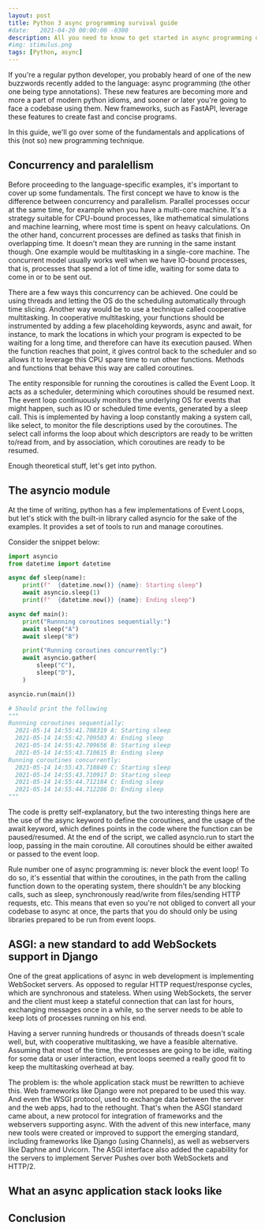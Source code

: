 ```yaml
---
layout: post
title: Python 3 async programming survival guide
#date:   2021-04-20 00:00:00 -0300
description: All you need to know to get started in async programming using modern Python 3
#img: stimulus.png
tags: [Python, async]
---
```


If you're a regular python developer, you probably heard of one of the new buzzwords recently added to the language: async programming (the other one being type annotations).
These new features are becoming more and more a part of modern python idioms, and sooner or later you're going to face a codebase using them. New frameworks, such as FastAPI, leverage these features to create fast and concise programs.

In this guide, we'll go over some of the fundamentals and applications of this (not so) new programming technique.

## Concurrency and paralellism

Before proceeding to the language-specific examples, it's important to cover up some fundamentals. The first concept we have to know is the difference between concurrency and parallelism.
Parallel processes occur at the same time, for example when you have a multi-core machine. It's a strategy suitable for CPU-bound processes, like mathematical simulations and machine learning, where most time is spent on heavy calculations.
On the other hand, concurrent processes are defined as tasks that finish in overlapping time. It doesn't mean they are running in the same instant though. One example would be multitasking in a single-core machine. The concurrent model usually works well when we have IO-bound processes, that is, processes that spend a lot of time idle, waiting for some data to come in or to be sent out.

There are a few ways this concurrency can be achieved. One could be using threads and letting the OS do the scheduling automatically through time slicing. Another way would be to use a technique called cooperative multitasking. In cooperative multitasking, your functions should be instrumented by adding a few placeholding keywords, async and await, for instance, to mark the locations in which your program is expected to be waiting for a long time, and therefore can have its execution paused. When the function reaches that point, it gives control back to the scheduler and so allows it to leverage this CPU spare time to run other functions. Methods and functions that behave this way are called coroutines.

The entity responsible for running the coroutines is called the Event Loop. It acts as a scheduler, determining which coroutines should be resumed next. The event loop continuously monitors the underlying OS for events that might happen, such as IO or scheduled time events, generated by a sleep call. This is implemented by having a loop constantly making a system call, like select, to monitor the file descriptions used by the coroutines. The select call informs the loop about which descriptors are ready to be written to/read from, and by association, which coroutines are ready to be resumed.

Enough theoretical stuff, let's get into python.

## The asyncio module

At the time of writing, python has a few implementations of Event Loops, but let's stick with the built-in library called asyncio for the sake of the examples. It provides a set of tools to run and manage coroutines.

Consider the snippet below:

```python
import asyncio
from datetime import datetime

async def sleep(name):
    print(f"  {datetime.now()} {name}: Starting sleep")
    await asyncio.sleep(1)
    print(f"  {datetime.now()} {name}: Ending sleep")

async def main():
    print("Runnning coroutines sequentially:")
    await sleep("A")
    await sleep("B")

    print("Running coroutines concurrently:")
    await asyncio.gather(
        sleep("C"),
        sleep("D"),
    )

asyncio.run(main())

# Should print the following
"""
Runnning coroutines sequentially:
  2021-05-14 14:55:41.708319 A: Starting sleep
  2021-05-14 14:55:42.709583 A: Ending sleep
  2021-05-14 14:55:42.709656 B: Starting sleep
  2021-05-14 14:55:43.710615 B: Ending sleep
Running coroutines concurrently:
  2021-05-14 14:55:43.710849 C: Starting sleep
  2021-05-14 14:55:43.710917 D: Starting sleep
  2021-05-14 14:55:44.712184 C: Ending sleep
  2021-05-14 14:55:44.712286 D: Ending sleep
"""
```

The code is pretty self-explanatory, but the two interesting things here are the use of the async keyword to define the coroutines, and the usage of the await keyword, which defines points in the code where the function can be paused/resumed. At the end of the script, we called asyncio.run to start the loop, passing in the main coroutine. All coroutines should be either awaited or passed to the event loop.

Rule number one of async programming is: never block the event loop! To do so, it's essential that within the coroutines, in the path from the calling function down to the operating system, there shouldn't be any blocking calls, such as sleep, synchronously read/write from files/sending HTTP requests, etc. This means that even so you're not obliged to convert all your codebase to async at once, the parts that you do should only be using libraries prepared to be run from event loops.

## ASGI: a new standard to add WebSockets support in Django

One of the great applications of async in web development is implementing WebSocket servers. As opposed to regular HTTP request/response cycles, which are synchronous and stateless. When using WebSockets, the server and the client must keep a stateful connection that can last for hours, exchanging messages once in a while, so the server needs to be able to keep lots of processes running on his end.

Having a server running hundreds or thousands of threads doesn't scale well, but, with cooperative multitasking, we have a feasible alternative. Assuming that most of the time, the processes are going to be idle, waiting for some data or user interaction, event loops seemed a really good fit to keep the multitasking overhead at bay.

The problem is: the whole application stack must be rewritten to achieve this. Web frameworks like Django were not prepared to be used this way. And even the WSGI protocol, used to exchange data between the server and the web apps, had to the rethought.
That's when the ASGI standard came about, a new protocol for integration of frameworks and the webservers supporting async. With the advent of this new interface, many new tools were created or improved to support the emerging standard, including frameworks like Django (using Channels), as well as webservers like Daphne and Uvicorn. The ASGI interface also added the capability for the servers to implement Server Pushes over both WebSockets and HTTP/2.

## What an async application stack looks like

## Conclusion
